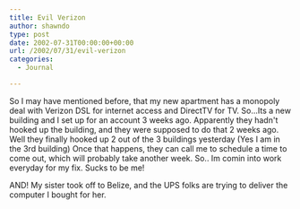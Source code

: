 ```yaml
---
title: Evil Verizon
author: shawndo
type: post
date: 2002-07-31T00:00:00+00:00
url: /2002/07/31/evil-verizon
categories:
  - Journal

---
```

So I may have mentioned before, that my new apartment has a monopoly deal with Verizon DSL for internet access and DirectTV for TV. So...Its a new building and I set up for an account 3 weeks ago. Apparently they hadn't hooked up the building, and they were supposed to do that 2 weeks ago. Well they finally hooked up 2 out of the 3 buildings yesterday (Yes I am in the 3rd building) Once that happens, they can call me to schedule a time to come out, which will probably take another week. So.. Im comin into work everyday for my fix. Sucks to be me!  
  
AND! My sister took off to Belize, and the UPS folks are trying to deliver the computer I bought for her.